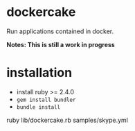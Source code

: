 # dockercake
Run applications contained in docker. 

**Notes: This is still a work in progress**

# installation

- install ruby >= 2.4.0
- `gem install bundler`
- `bundle install`


ruby lib/dockercake.rb samples/skype.yml 
